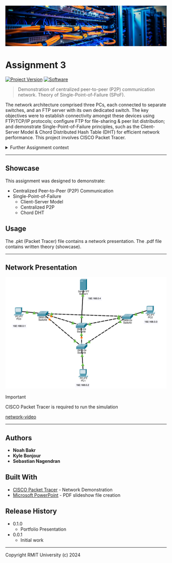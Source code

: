 [![header][header-url]][header-link]

# Assignment 3
[![Project Version][version-image]][version-url]
[![Software][Software-image]][Software-url]

> Demonstration of centralized peer-to-peer (P2P) communication network. Theory of Single-Point-of-Failure (SPoF).

The network architecture comprised three PCs, each connected to separate switches, and an FTP server with its own dedicated switch. The key objectives were to establish connectivity amongst these devices using FTP/TCP/IP protocols; configure FTP for file-sharing &amp; peer list distribution; and demonstrate Single-Point-of-Failure principles, such as the Client-Server Model &amp; Chord Distributed Hash Table (DHT) for efficient network performance. This project involves CISCO Packet Tracer.

<details>
   <summary>Further Assignment context</summary>
   <br>
   Creation of the centralized peer-to-peer (P2P) communication network explored the behaviour &amp; role of a central server, contributing to a deeper understanding of network architecture and management practices in peer-to-peer communications. The simulation allowed for the exploration of network performance, scalability, fault tolerance, and FTP server behavior. By monitoring metrics such as latency and packet loss, practical insights into optimizing network efficiency and ensuring robust performance were gained.
   <br><br>
   The assignment explored the trade-offs between centralized and decentralized models. These insights were crucial for designing resilient, scalable networks capable of meeting the demands of modern communication and data transfer requirements. Chord DHT facilitates efficient data lookup and storage across nodes, which was studied in depth to understand its implications for network scalability and fault tolerance.
</details>

---
## Showcase

This assignment was designed to demonstrate:

* Centralized Peer-to-Peer (P2P) Communication 
* Single-Point-of-Failure
    * Client-Server Model
    * Centralized P2P
    * Chord DHT

## Usage

The .pkt (Packet Tracer) file contains a network presentation.
The .pdf file contains written theory (showcase).

---
## Network Presentation
[![header][packet-tracer-image]][pkt-file-url]

> [!IMPORTANT]
> CISCO Packet Tracer is required to run the simulation

[network-video]

---
## Authors

* **Noah Bakr**
* **Kyle Bonjour**
* **Sebastian Nagendran**

## Built With

* [CISCO Packet Tracer](https://www.netacad.com/courses/packet-tracer) - Network Demonstration
* [Microsoft PowerPoint](https://www.microsoft.com/en-au/microsoft-365/powerpoint) - PDF slideshow file creation

## Release History

* 0.1.0
    * Portfolio Presentation
* 0.0.1
    * Initial work

---

Copyright RMIT University (c) 2024

<!-- Markdown link & img dfn's -->

[header-url]: ../DCNC-Header.png
[header-link]: https://github.com/Noah-Bakr

[version-image]: https://img.shields.io/badge/Version-1.0.0-brightgreen?style=for-the-badge&logo=appveyor
[version-url]: https://img.shields.io/badge/version-1.0.0-green
[Software-image]: https://img.shields.io/badge/cisco-packet--tracer?style=for-the-badge&logo=cisco&logoColor=%231BA0D7&label=Packet%20Tracer&color=%231BA0D7
[Software-url]: https://img.shields.io/badge/cisco-packet--tracer?style=for-the-badge&logo=cisco&logoColor=%231BA0D7&label=Packet%20Tracer&color=%231BA0D7

[packet-tracer-image]: Network-Setup.png
[pkt-file-url]: https://github.com/Noah-Bakr/Data-Communication-and-Net-Centric-Computing/blob/main/Assignment%203/DCNC%20Assignment%203.pkt
[network-video]: https://github.com/user-attachments/assets/1acb1a0c-7363-42e1-b061-fd3870b84443



